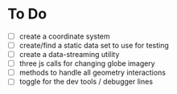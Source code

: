 # To Do

- [ ] create a coordinate system
- [ ] create/find a static data set to use for testing
- [ ] create a data-streaming utility
- [ ] three js calls for changing globe imagery
- [ ] methods to handle all geometry interactions
- [ ] toggle for the dev tools / debugger lines
